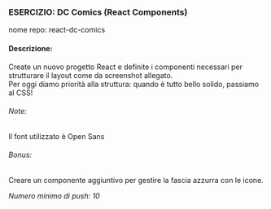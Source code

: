 ### ESERCIZIO: DC Comics (React Components)

nome repo: react-dc-comics

#### Descrizione:
Create un nuovo progetto React e definite i componenti necessari per strutturare il layout come da screenshot allegato.<br>Per oggi diamo priorità alla struttura: quando è tutto bello solido, passiamo al CSS!

###### Note:
Il font utilizzato è Open Sans

###### Bonus:
Creare un componente aggiuntivo per gestire la fascia azzurra con le icone.

*Numero minimo di push: 10*